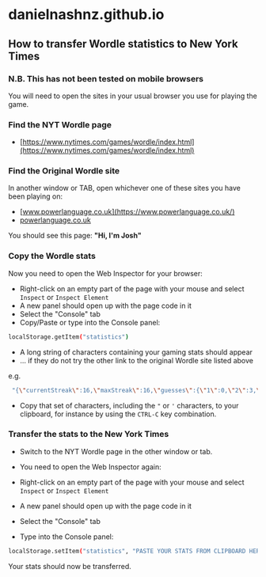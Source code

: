 # danielnashnz.github.io

## How to transfer Wordle statistics to New York Times
### N.B. This has not been tested on mobile browsers
You will need to open the sites in your usual browser you use for playing the game.

### Find the NYT Wordle page

* [https://www.nytimes.com/games/wordle/index.html](https://www.nytimes.com/games/wordle/index.html)

### Find the Original Wordle site

In another window or TAB, open whichever one of these sites you have been playing on:

  * [www.powerlanguage.co.uk](https://www.powerlanguage.co.uk/)
  * [powerlanguage.co.uk](https://powerlanguage.co.uk/)

You should see this page: **"Hi, I'm Josh"**

### Copy the Wordle stats

Now you need to open the Web Inspector for your browser:

* Right-click on an empty part of the page with your mouse and select `Inspect` or `Inspect Element`
* A new panel should open up with the page code in it
* Select the "Console" tab
* Copy/Paste or type into the Console panel:
```bash
localStorage.getItem("statistics")
```
* A long string of characters containing your gaming stats should appear
* ... if they do not try the other link to the original Wordle site listed above

e.g.

```bash
 "{\"currentStreak\":16,\"maxStreak\":16,\"guesses\":{\"1\":0,\"2\":3,\"3\":9,\"4\":13,\"5\":4,\"6\":3,\"fail\":1},\"winPercentage\":97,\"gamesPlayed\":33,\"gamesWon\":32,\"averageGuesses\":4}"
```

* Copy that set of characters, including the `"` or `'` characters, to your clipboard, for instance by using the `CTRL-C` key combination.

### Transfer the stats to the New York Times

* Switch to the NYT Wordle page in the other window or tab.
* You need to open the Web Inspector again:

* Right-click on an empty part of the page with your mouse and select `Inspect` or `Inspect Element`
* A new panel should open up with the page code in it
* Select the "Console" tab
* Type into the Console panel:
```bash
localStorage.setItem("statistics", "PASTE YOUR STATS FROM CLIPBOARD HERE")
```

Your stats should now be transferred.